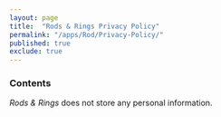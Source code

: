 ```yaml
---
layout: page
title:  "Rods & Rings Privacy Policy"
permalink: "/apps/Rod/Privacy-Policy/"
published: true
exclude: true
---
```


### Contents

_Rods & Rings_ does not store any personal information.
